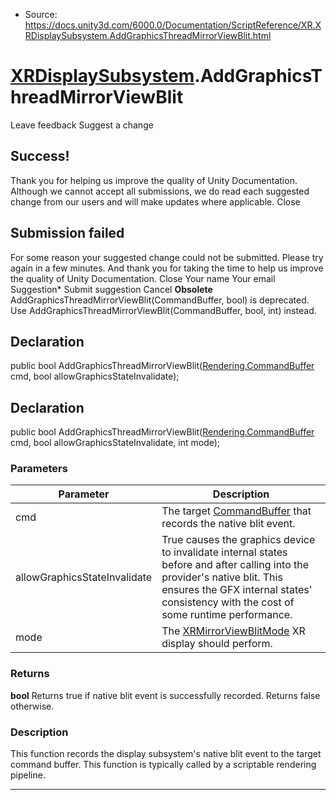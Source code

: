 * Source: https://docs.unity3d.com/6000.0/Documentation/ScriptReference/XR.XRDisplaySubsystem.AddGraphicsThreadMirrorViewBlit.html

#  [XRDisplaySubsystem](https://docs.unity3d.com/6000.0/Documentation/ScriptReference/XR.XRDisplaySubsystem.html).AddGraphicsThreadMirrorViewBlit
Leave feedback
Suggest a change
## Success!
Thank you for helping us improve the quality of Unity Documentation. Although we cannot accept all submissions, we do read each suggested change from our users and will make updates where applicable.
Close
## Submission failed
For some reason your suggested change could not be submitted. Please <a>try again</a> in a few minutes. And thank you for taking the time to help us improve the quality of Unity Documentation.
Close
Your name Your email Suggestion* Submit suggestion
Cancel
**Obsolete** AddGraphicsThreadMirrorViewBlit(CommandBuffer, bool) is deprecated. Use AddGraphicsThreadMirrorViewBlit(CommandBuffer, bool, int) instead.
## Declaration
public bool AddGraphicsThreadMirrorViewBlit([Rendering.CommandBuffer](https://docs.unity3d.com/6000.0/Documentation/ScriptReference/Rendering.CommandBuffer.html) cmd, bool allowGraphicsStateInvalidate); 
## Declaration
public bool AddGraphicsThreadMirrorViewBlit([Rendering.CommandBuffer](https://docs.unity3d.com/6000.0/Documentation/ScriptReference/Rendering.CommandBuffer.html) cmd, bool allowGraphicsStateInvalidate, int mode); 
### Parameters
Parameter | Description  
---|---  
cmd | The target [CommandBuffer](https://docs.unity3d.com/6000.0/Documentation/ScriptReference/Rendering.CommandBuffer.html) that records the native blit event.  
allowGraphicsStateInvalidate | True causes the graphics device to invalidate internal states before and after calling into the provider's native blit. This ensures the GFX internal states' consistency with the cost of some runtime performance.  
mode | The [XRMirrorViewBlitMode](https://docs.unity3d.com/6000.0/Documentation/ScriptReference/XR.XRMirrorViewBlitMode.html) XR display should perform.  
### Returns
**bool** Returns true if native blit event is successfully recorded. Returns false otherwise. 
### Description
This function records the display subsystem's native blit event to the target command buffer. This function is typically called by a scriptable rendering pipeline.
* * *
